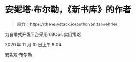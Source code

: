 # 安妮塔·布尔勒，《新书库》的作者

> 原文：<https://thenewstack.io/author/anitabuehrle/>

为自助式开发平台采用 GitOps:实用策略

2020 年 11 月 10 日上午 9:04

安妮塔·布尔勒